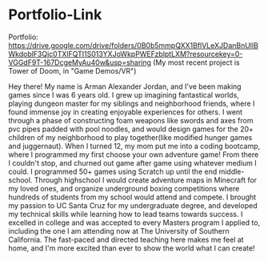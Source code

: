 # Portfolio-Link

Portfolio: https://drive.google.com/drive/folders/0B0b5mmpQXX1BflVLeXJDanBnUllBWkdoblF3Qjc0TXlFQTI1S013YXJoWkpPWEFzblptLXM?resourcekey=0-VGGdF9T-167DcgeMyAu40w&usp=sharing (My most recent project is Tower of Doom, in "Game Demos/VR")

Hey there! My name is Arman Alexander Jordan, and I've been making games since I was 6 years old. I grew up imagining fantastical worlds, playing dungeon master for my siblings and neighborhood friends, where I found immense joy in creating enjoyable experiences for others. I went through a phase of constructing foam weapons like swords and axes from pvc pipes padded with pool noodles, and would design games for the 20+ children of my neighborhood to play together(like modified hunger games and juggernaut). When I turned 12, my mom put me into a coding bootcamp, where I programmed my first choose your own adventure game! From there I couldn't stop, and churned out game after game using whatever medium I could. I programmed 50+ games using Scratch up until the end middle-school. Through highschool I would create adventure maps in Minecraft for my loved ones, and organize underground boxing competitions where hundreds of students from my school would attend and compete. I brought my passion to UC Santa Cruz for my undergraduate degree, and developed my technical skills while learning how to lead teams towards success. I excelled in college and was accepted to every Masters program I applied to, including the one I am attending now at The University of Southern California. The fast-paced and directed teaching here makes me feel at home, and I'm more excited than ever to show the world what I can create!
